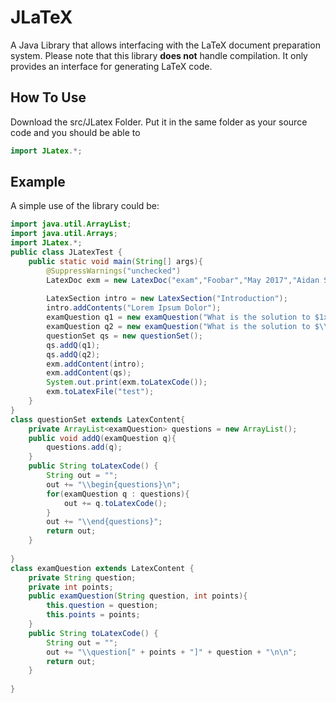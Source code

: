 # JLaTeX
A Java Library that allows interfacing with the LaTeX document preparation system. Please note that this library __does not__ handle compilation. It only provides an interface for generating LaTeX code.

## How To Use

Download the src/JLatex Folder. Put it in the same folder as your source code and you should be able to 
```java
import JLatex.*;
```
## Example

A simple use of the library could be:

```java
import java.util.ArrayList;
import java.util.Arrays;
import JLatex.*;
public class JLatexTest {
	public static void main(String[] args){
		@SuppressWarnings("unchecked")
		LatexDoc exm = new LatexDoc("exam","Foobar","May 2017","Aidan Sciortino",null,new ArrayList<String>(Arrays.asList("12pt","addpoints")));
		
		LatexSection intro = new LatexSection("Introduction");
		intro.addContents("Lorem Ipsum Dolor");
		examQuestion q1 = new examQuestion("What is the solution to $1x+2y=4$?", 10);
		examQuestion q2 = new examQuestion("What is the solution to $\\int_1^3(3x+2)dx$?",20);
		questionSet qs = new questionSet();
		qs.addQ(q1);
		qs.addQ(q2);
		exm.addContent(intro);
		exm.addContent(qs);
		System.out.print(exm.toLatexCode());
		exm.toLatexFile("test");
	}
}
class questionSet extends LatexContent{
	private ArrayList<examQuestion> questions = new ArrayList();
	public void addQ(examQuestion q){
		questions.add(q);
	}
	public String toLatexCode() {
		String out = "";
		out += "\\begin{questions}\n";
		for(examQuestion q : questions){
			out += q.toLatexCode();
		}
		out += "\\end{questions}";
		return out;
	}
	
}
class examQuestion extends LatexContent {
	private String question;
	private int points;
	public examQuestion(String question, int points){
		this.question = question;
		this.points = points;
	}
	public String toLatexCode() {
		String out = "";
		out += "\\question[" + points + "]" + question + "\n\n";
		return out;
	}
	
}
```

